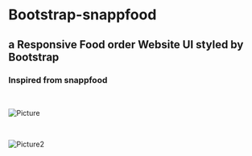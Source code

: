 # Bootstrap-snappfood
## a Responsive Food order Website UI styled by Bootstrap
### Inspired from snappfood

<br>

![Picture](https://github.com/KamyarGanjian/Bootstrap-snappfood/assets/145255798/65e725fc-2cf3-4f5d-a7df-0bd857794ee9)

<br>

![Picture2](https://github.com/KamyarGanjian/Bootstrap-snappfood/assets/145255798/75226a4b-6a65-4a6d-bc5a-a5c590b41e07)
